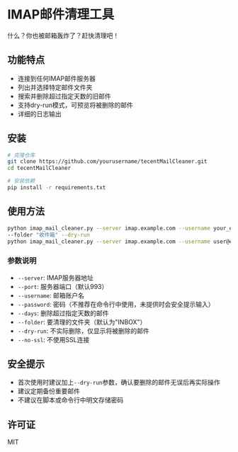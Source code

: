 # IMAP邮件清理工具

什么？你也被邮箱轰炸了？赶快清理吧！

## 功能特点

- 连接到任何IMAP邮件服务器
- 列出并选择特定邮件文件夹
- 搜索并删除超过指定天数的旧邮件
- 支持dry-run模式，可预览将被删除的邮件
- 详细的日志输出

## 安装

```bash
# 克隆仓库
git clone https://github.com/yourusername/tecentMailCleaner.git
cd tecentMailCleaner

# 安装依赖
pip install -r requirements.txt
```

## 使用方法

```bash
python imap_mail_cleaner.py --server imap.example.com --username your_email@example.com --days 30 
--folder "收件箱" --dry-run
python imap_mail_cleaner.py --server imap.example.com --username user@example.com --time-range "2023-01-01 08:30" "2023-01-31 17:45" --dry-run
```

### 参数说明

- `--server`: IMAP服务器地址
- `--port`: 服务器端口（默认993）
- `--username`: 邮箱账户名
- `--password`: 密码（不推荐在命令行中使用，未提供时会安全提示输入）
- `--days`: 删除超过指定天数的邮件
- `--folder`: 要清理的文件夹（默认为"INBOX"）
- `--dry-run`: 不实际删除，仅显示将被删除的邮件
- `--no-ssl`: 不使用SSL连接

## 安全提示

- 首次使用时建议加上`--dry-run`参数，确认要删除的邮件无误后再实际操作
- 建议定期备份重要邮件
- 不建议在脚本或命令行中明文存储密码

## 许可证

MIT